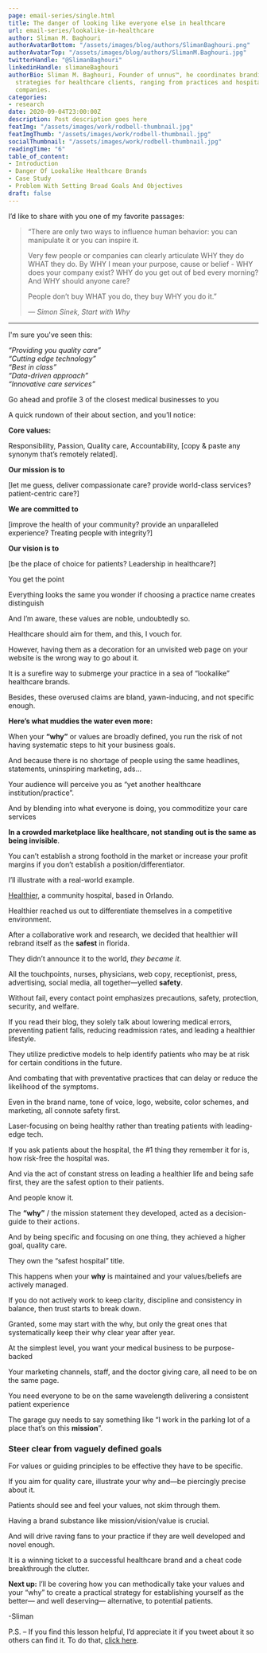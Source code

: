 ```yaml
---
page: email-series/single.html
title: The danger of looking like everyone else in healthcare
url: email-series/lookalike-in-healthcare
author: Sliman M. Baghouri
authorAvatarBottom: "/assets/images/blog/authors/SlimanBaghouri.png"
authorAvatarTop: "/assets/images/blog/authors/SlimanM.Baghouri.jpg"
twitterHandle: "@SlimanBaghouri"
linkedinHandle: slimaneBaghouri
authorBio: Sliman M. Baghouri, Founder of unnus™, he coordinates branding and marketing
  strategies for healthcare clients, ranging from practices and hospitals to pharmaceutical
  companies.
categories:
- research
date: 2020-09-04T23:00:00Z
description: Post description goes here
featImg: "/assets/images/work/rodbell-thumbnail.jpg"
featImgThumb: "/assets/images/work/rodbell-thumbnail.jpg"
socialThumbnail: "/assets/images/work/rodbell-thumbnail.jpg"
readingTime: "6"
table_of_content:
- Introduction
- Danger Of Lookalike Healthcare Brands
- Case Study
- Problem With Setting Broad Goals And Objectives
draft: false
---
```


<section id="Introduction">
	
<p>I’d like to share with you one of my favorite passages:</p>

<blockquote>
<p>
	
“There are only two ways to influence human behavior: you can manipulate it or you can inspire it.

Very few people or companies can clearly articulate WHY they do WHAT they do. By WHY I mean your purpose, cause or belief - WHY does your company exist? WHY do you get out of bed every morning? And WHY should anyone care?

People don’t buy WHAT you do, they buy WHY you do it.”
</p>
   
<cite>― Simon Sinek, Start with Why</cite>
</blockquote>

<hr>
<p> I'm sure you've seen this:</p>

<p> <em> “Providing you quality care” </em><br><em> “Cutting edge technology” </em><br><em> “Best in class”</em><br><em>“Data-driven approach”</em><br><em> “Innovative care services”</em></p>

Go ahead and profile 3 of the closest medical businesses to you

A quick rundown of their about section, and you’ll notice:

<b>Core values:</b>

Responsibility, Passion, Quality care, Accountability, [copy & paste any synonym that’s remotely related].

<b>Our mission is to</b>

[let me guess, deliver compassionate care? provide world-class services? patient-centric care?]

<b>We are committed to</b> 

[improve the health of your community? provide an unparalleled experience? Treating people with integrity?]

<b>Our vision is to </b>

[be the place of choice for patients? Leadership in healthcare?]

You get the point

</section>
<section id="DangerOfLookalikeHealthcareBrands">

Everything looks the same you wonder if choosing a practice name creates distinguish

And I’m aware, these values are noble, undoubtedly so.

Healthcare should aim for them, and this, I vouch for.

However, having them as a decoration for an unvisited web page on your website is the wrong way to go about it.

It is a surefire way to submerge your practice in a sea of “lookalike” healthcare brands.

Besides, these overused claims are bland, yawn-inducing, and not specific enough.



<b>Here’s what muddies the water even more:</b>


When your <b>“why”</b> or values are broadly defined, you run the risk of not having systematic steps to hit your business goals.

And because there is no shortage of people using the same headlines, statements, uninspiring marketing, ads...

Your audience will perceive you as “yet another healthcare institution/practice”.

And by blending into what everyone is doing, you commoditize your care services

<b>In a crowded marketplace like healthcare, not standing out is the same as being invisible</b>.


You can’t establish a strong foothold in the market or increase your profit margins if you don’t establish a position/differentiator.

I’ll illustrate with a real-world example.

</section>

<section id="CaseStudy">
	
<a target="_blank" href="/case-studies/healthier">Healthier</a>, a community hospital, based in Orlando.

Healthier reached us out to differentiate themselves in a competitive environment.

After a collaborative work and research, we decided that healthier will rebrand itself as the <b>safest</b> in florida.


They didn’t announce it to the world, <em>they became it</em>.

All the touchpoints, nurses, physicians, web copy, receptionist, press, advertising, social media, all together—yelled <b>safety</b>.

Without fail, every contact point emphasizes precautions, safety, protection, security, and welfare.

If you read their blog, they solely talk about lowering medical errors, preventing patient falls, reducing readmission rates, and leading a healthier lifestyle.

They utilize predictive models to help identify patients who may be at risk for certain conditions in the future.

And combating that with preventative practices that can delay or reduce the likelihood of the symptoms.


Even in the brand name, tone of voice, logo, website, color schemes, and marketing, all connote safety first.

Laser-focusing on being healthy rather than treating patients with leading-edge tech.

If you ask patients about the hospital, the #1 thing they remember it for is, how risk-free the hospital was.

And via the act of constant stress on leading a healthier life and being safe first, they are the safest option to their patients.

And people know it.


The <b>“why”</b> / the mission statement they developed, acted as a decision-guide to their actions.

And by being specific and focusing on one thing, they achieved a higher goal, quality care.

They own the “safest hospital” title.

This happens when your <b>why</b> is maintained and your values/beliefs are actively managed. 

If you do not actively work to keep clarity, discipline and consistency in balance, then trust starts to break down. 

Granted, some may start with the why, but only the great ones that systematically keep their why clear year after year.

At the simplest level, you want your medical business to be purpose-backed 

Your marketing channels, staff, and the doctor giving care, all need to be on the same page. 

You need everyone to be on the same wavelength delivering a consistent patient experience 

The garage guy needs to say something like “I work in the parking lot of a place that’s on this <b>mission</b>”.
</section>


<section id="ProblemWithSettingBroadGoalsAndObjectives">
	
<h3>Steer clear from vaguely defined goals</h3>

For values or guiding principles to be effective they have to be specific. 

If you aim for quality care, illustrate your why and—be piercingly precise about it.

Patients should see and feel your values, not skim through them.

Having a brand substance like mission/vision/value is crucial.

And will drive raving fans to your practice if they are well developed and novel enough.

It is a winning ticket to a successful healthcare brand and a cheat code breakthrough the clutter.  

</section>

<b>Next up:</b> I’ll be covering how you can methodically take your values and your “why” to create a practical strategy for establishing yourself as the better— and well deserving— alternative, to potential patients.


-Sliman

<p>P.S. – If you find this lesson helpful, I’d appreciate it if you tweet about it so others can find it.  To do that, <a href="#">click here</a>.</p>